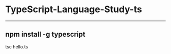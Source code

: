 # TypeScript-Language-Study-ts

-------------------------------------
npm install -g typescript
-------------------------------------
tsc hello.ts